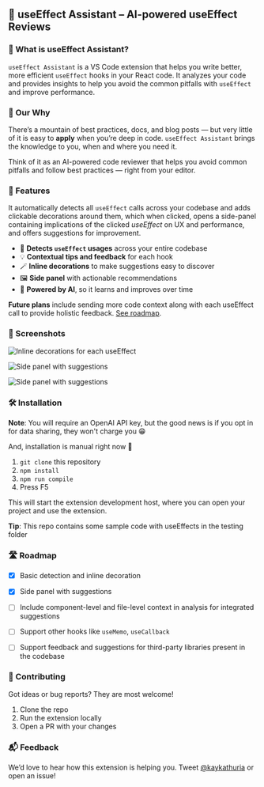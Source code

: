 ## 📘 useEffect Assistant – AI-powered useEffect Reviews


### 🧠 What is useEffect Assistant?

`useEffect Assistant` is a VS Code extension that helps you write better, more efficient `useEffect` hooks in your React code. It analyzes your code and provides insights to help you avoid the common pitfalls with `useEffect` and improve performance.


### 📌 Our Why

There’s a mountain of best practices, docs, and blog posts — but very little of it is easy to **apply** when you’re deep in code. `useEffect Assistant` brings the knowledge to you, when and where you need it.

Think of it as an AI-powered code reviewer that helps you avoid common pitfalls and follow best practices — right from your editor.

### 🚀 Features

It automatically detects all `useEffect` calls across your codebase and adds clickable decorations around them, which when clicked, opens a side-panel containing implications of the clicked _useEffect_ on UX and performance, and offers suggestions for improvement.

- 🎯 **Detects `useEffect` usages** across your entire codebase
- 💡 **Contextual tips and feedback** for each hook
- 🪄 **Inline decorations** to make suggestions easy to discover
- 🖼️ **Side panel** with actionable recommendations
- 🤖 **Powered by AI**, so it learns and improves over time


**Future plans** include sending more code context along with each useEffect call to provide holistic feedback. [See roadmap]().

### 📸 Screenshots

![Inline decorations for each useEffect](https://github.com/intelligent-systems-inc/my-coding-assistant/images/annotations.png)

![Side panel with suggestions](https://github.com/intelligent-systems-inc/my-coding-assistant/images/suggestions1.png)

![Side panel with suggestions](https://github.com/intelligent-systems-inc/my-coding-assistant/images/suggestions2.png)


### 🛠 Installation

**Note**: You will require an OpenAI API key, but the good news is if you opt in for data sharing, they won't charge you 😁

And, installation is manual right now 😬

1. `git clone` this repository
2. `npm install`
3. `npm run compile`
4. Press F5

This will start the extension development host, where you can open your project and use the extension.

**Tip**: This repo contains some sample code with useEffects in the testing folder


### 🛣 Roadmap

- [x] Basic detection and inline decoration
- [x] Side panel with suggestions
- [ ] Include component-level and file-level context in analysis for integrated suggestions
- [ ] Support other hooks like `useMemo`, `useCallback`
- [ ] Support feedback and suggestions for third-party libraries present in the codebase


### 🤝 Contributing

Got ideas or bug reports? They are most welcome!

1. Clone the repo
2. Run the extension locally
3. Open a PR with your changes

### 📬 Feedback

We’d love to hear how this extension is helping you. Tweet [@kaykathuria](https://x.com/kaykathuria) or open an issue!
